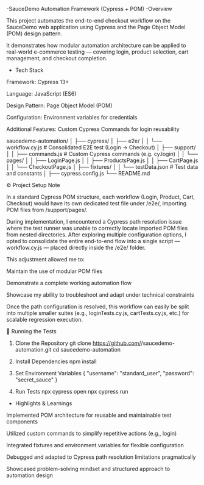  -SauceDemo Automation Framework (Cypress + POM)
 -Overview

This project automates the end-to-end checkout workflow on the SauceDemo
 web application using Cypress and the Page Object Model (POM) design pattern.

It demonstrates how modular automation architecture can be applied to real-world e-commerce testing — covering login, product selection, cart management, and checkout completion.

- Tech Stack

Framework: Cypress 13+

Language: JavaScript (ES6)

Design Pattern: Page Object Model (POM)

Configuration: Environment variables for credentials

Additional Features: Custom Cypress Commands for login reusability

saucedemo-automation/
│
├── cypress/
│   ├── e2e/
│   │   └── workflow.cy.js         # Consolidated E2E test (Login → Checkout)
│   ├── support/
│   │   ├── commands.js            # Custom Cypress commands (e.g. cy.login)
│   │   └── pages/
│   │       ├── LoginPage.js
│   │       ├── ProductsPage.js
│   │       ├── CartPage.js
│   │       └── CheckoutPage.js
│   ├── fixtures/
│   │   └── testData.json          # Test data and constants
│
├── cypress.config.js
└── README.md

⚙️ Project Setup Note

In a standard Cypress POM structure, each workflow (Login, Product, Cart, Checkout) would have its own dedicated test file under /e2e/, importing POM files from /support/pages/.

During implementation, I encountered a Cypress path resolution issue where the test runner was unable to correctly locate imported POM files from nested directories.
After exploring multiple configuration options, I opted to consolidate the entire end-to-end flow into a single script — workflow.cy.js — placed directly inside the /e2e/ folder.

This adjustment allowed me to:

Maintain the use of modular POM files

Demonstrate a complete working automation flow

Showcase my ability to troubleshoot and adapt under technical constraints

Once the path configuration is resolved, this workflow can easily be split into multiple smaller suites (e.g., loginTests.cy.js, cartTests.cy.js, etc.) for scalable regression execution.

🚀 Running the Tests

1. Clone the Repository
   git clone https://github.com/<your-username>/saucedemo-automation.git
cd saucedemo-automation

2. Install Dependencies
   npm install

3. Set Environment Variables
   {
  "username": "standard_user",
  "password": "secret_sauce"
}

4. Run Tests
   npx cypress open
   npx cypress run

 - Highlights & Learnings

Implemented POM architecture for reusable and maintainable test components

Utilized custom commands to simplify repetitive actions (e.g., login)

Integrated fixtures and environment variables for flexible configuration

Debugged and adapted to Cypress path resolution limitations pragmatically

Showcased problem-solving mindset and structured approach to automation design  


   




